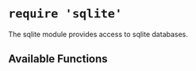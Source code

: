 # `require 'sqlite'`

The sqlite module provides access to sqlite databases.

## Available Functions
